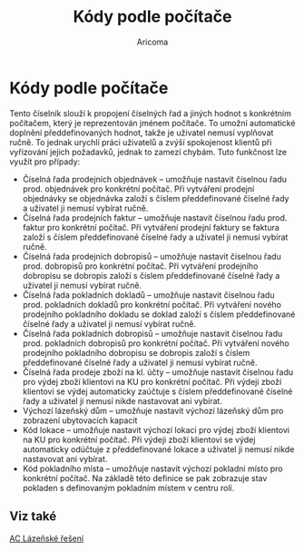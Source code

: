﻿---
    title: "Kódy podle počítače"
    author: Aricoma
    ms.date: 04/30/2018
    ms.topic: article
    ms.prod: dynamics-nav-2017
    ms.contentlocale: cs-cz
    ms.lasthandoff: 04/30/2018
---

# Kódy podle počítače

Tento číselník slouží k propojení číselných řad a jiných hodnot s konkrétním počítačem, který je reprezentován jménem počítače. To umožní automatické doplnění předdefinovaných hodnot, takže je uživatel nemusí vyplňovat ručně. To jednak urychlí práci uživatelů a zvýší spokojenost klientů při vyřizování jejich požadavků, jednak to zamezí chybám. 
Tuto funkčnost lze využít pro případy:
-	Číselná řada prodejních objednávek – umožňuje nastavit číselnou řadu prod. objednávek pro konkrétní počítač. Při vytváření prodejní objednávky se objednávka založí s číslem předdefinované číselné řady a uživatel ji nemusí vybírat ručně.
-	Číselná řada prodejních faktur – umožňuje nastavit číselnou řadu prod. faktur pro konkrétní počítač. Při vytváření prodejní faktury se faktura založí s číslem předdefinované číselné řady a uživatel ji nemusí vybírat ručně.
-	Číselná řada prodejních dobropisů – umožňuje nastavit číselnou řadu prod. dobropisů pro konkrétní počítač. Při vytváření prodejního dobropisu se dobropis založí s číslem předdefinované číselné řady a uživatel ji nemusí vybírat ručně.
-	Číselná řada pokladních dokladů – umožňuje nastavit číselnou řadu prod. pokladních dokladů pro konkrétní počítač. Při vytváření nového prodejního pokladního dokladu se doklad založí s číslem předdefinované číselné řady a uživatel ji nemusí vybírat ručně.
-	Číselná řada pokladních dobropisů – umožňuje nastavit číselnou řadu prod. pokladních dobropisů pro konkrétní počítač. Při vytváření nového prodejního pokladního dobropisu se dobropis založí s číslem předdefinované číselné řady a uživatel ji nemusí vybírat ručně.
-	Číselná řada prodeje zboží na kl. účty – umožňuje nastavit číselnou řadu pro výdej zboží klientovi na KU pro konkrétní počítač. Při výdeji zboží klientovi se výdej automaticky zaúčtuje s číslem předdefinované číselné řady a uživatel ji nemusí nikde nastavovat ani vybírat.
-	Výchozí lázeňský dům – umožňuje nastavit výchozí lázeňský dům pro zobrazení ubytovacích kapacit
-	Kód lokace – umožňuje nastavit výchozí lokaci pro výdej zboží klientovi na KU pro konkrétní počítač. Při výdeji zboží klientovi se výdej automaticky odúčtuje z předdefinované lokace a uživatel ji nemusí nikde nastavovat ani vybírat.
-	Kód pokladního místa – umožňuje nastavit výchozí pokladní místo pro konkrétní počítač. Na základě této definice se pak zobrazuje stav pokladen s definovaným pokladním místem v centru rolí. 

## <a name="see-also"></a>Viz také
[AC Lázeňské řešení](ac-spa-solution.md)